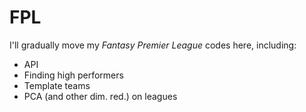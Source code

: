 # FPL

I'll gradually move my *Fantasy Premier League* codes here, including:

- API
- Finding high performers
- Template teams
- PCA (and other dim. red.) on leagues
